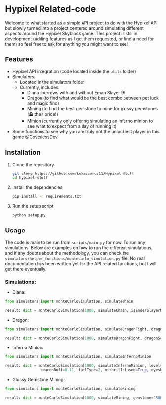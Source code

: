 # Hypixel Related-code

Welcome to what started as a simple API project to do with the Hypixel API but slowly turned into a project centered around simulating different aspects around the Hypixel Skyblock game. 
This project is still in development (adding features as I get them requested, or find a need for them) so feel free to ask for anything you might want to see!

## Features
- Hypixel API integration (code located inside the ```utils``` folder)
- Simulators:
  - Located in the simulators folder
  - Currently, includes:
    - Diana (burrows with and without Eman Slayer 9)
    - Dragon (to find what would be the best combo between pet luck and magic find)
    - Mining (to find the best gemstone to mine for glossy gemstones (🪦 their price))
    - Minion (currently only offering simulating an inferno minion to see what to expect from a day of running it)
- Some functions to see why you are truly not the unluckiest player in this game @CoverlessDev


## Installation
1. Clone the repository
    ```bash
    git clone https://github.com/Lukasaurus11/Hypixel-Stuff
    cd hypixel-stuff
    ```

2. Install the dependencies
    ```bash
    pip install -r requirements.txt
    ```

3. Run the setup script
    ```bash
    python setup.py
    ```
   
## Usage
The code is main to be run from ```scripts/main.py``` for now. To run any simulations. Below are examples on how to run the different simulations, and if any doubts about the methodology,
you can check the `simulators/helper_functions/montecarlo_simulation.py` file. No real documentation has been written yet for the API related functions, but I will get there eventually.

### Simulations:
* Diana:
```python
from simulators import monteCarloSimulation, simulateChain

result: dict = monteCarloSimulation(1000, simulateChain, isEnderSlayerNine=True)
```

* Dragon:
```python
from simulators import monteCarloSimulation, simulateDragonFight, dragonScoringFunction

result: dict = monteCarloSimulation(1000, simulateDragonFight, dragonScoringFunction, magic_find=100, pet_luck=100, eyes_placed=4)
```

* Inferno Minion:
```python
from simulators import monteCarloSimulation, simulateInfernoMinion

result: dict = monteCarloSimulation(1000, simulateInfernoMinion, level=10, nMinion=10, minionExpanders=0, flycatchers=2,
                beaconBuff=0.11, fuelType=2, mithrilInfused=True, eyesDrop=True, postCard=True, freewill=True)
```

* Glossy Gemstone Mining:
```python
from simulators import monteCarloSimulation, simulateMining

result: dict = monteCarloSimulation(1000, simulateMining, gemstone='RUBY', refinedMind=5, miningSpeed=8200)
```

